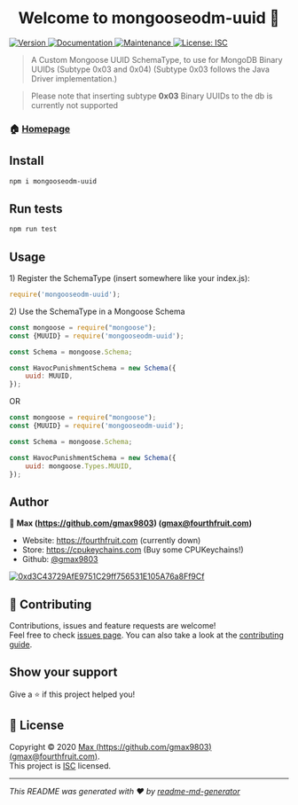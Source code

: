 <h1 align="center">Welcome to mongooseodm-uuid 👋</h1>
<p>
  <a href="https://www.npmjs.com/package/mongooseodm-uuid" target="_blank">
    <img alt="Version" src="https://img.shields.io/npm/v/mongooseodm-uuid.svg?style=flat-square">
  </a>
  <a href="https://github.com/gmax9803/mongoose-uuid#readme" target="_blank">
    <img alt="Documentation" src="https://img.shields.io/badge/documentation-yes-brightgreen.svg?style=flat-square" />
  </a>
  <a href="https://github.com/gmax9803/mongoose-uuid/graphs/commit-activity" target="_blank">
    <img alt="Maintenance" src="https://img.shields.io/maintenance/yes/2020.svg?style=flat-square" />
  </a>
  <a href="https://github.com/gmax9803/mongoose-uuid/blob/master/LICENSE" target="_blank">
    <img alt="License: ISC" src="https://img.shields.io/github/license/gmax9803/mongoose-uuid.svg?style=flat-square" />
  </a>
</p>

> A Custom Mongoose UUID SchemaType, to use for MongoDB Binary UUIDs (Subtype 0x03 and 0x04)
> (Subtype 0x03 follows the Java Driver implementation.)

> Please note that inserting subtype **0x03** Binary UUIDs to the db is currently not supported

### 🏠 [Homepage](https://github.com/gmax9803/mongoose-uuid#readme)

## Install

```sh
npm i mongooseodm-uuid
```

## Run tests

```sh
npm run test
```

## Usage
1\) Register the SchemaType (insert somewhere like your index.js):
```js
require('mongooseodm-uuid');
```
2\) Use the SchemaType in a Mongoose Schema
```js
const mongoose = require("mongoose");
const {MUUID} = require('mongooseodm-uuid');

const Schema = mongoose.Schema;

const HavocPunishmentSchema = new Schema({
    uuid: MUUID,
});
```
OR
```js
const mongoose = require("mongoose");
const {MUUID} = require('mongooseodm-uuid');

const Schema = mongoose.Schema;

const HavocPunishmentSchema = new Schema({
    uuid: mongoose.Types.MUUID,
});
```
## Author

👤 **Max (https://github.com/gmax9803) (gmax@fourthfruit.com)**

* Website: https://fourthfruit.com (currently down)
* Store: https://cpukeychains.com (Buy some CPUKeychains!)
* Github: [@gmax9803](https://github.com/gmax9803)

<a href="https://etherscan.io/address/0xd3C43729AfE9751C29ff756531E105A76a8Ff9Cf"><img alt="0xd3C43729AfE9751C29ff756531E105A76a8Ff9Cf" src="https://img.shields.io/badge/Donate%20ETH-0xd3C43729AfE9751C29ff756531E105A76a8Ff9Cf-blue?style=flat-square"><a>


## 🤝 Contributing

Contributions, issues and feature requests are welcome!<br />Feel free to check [issues page](https://github.com/gmax9803/mongoose-uuid/issues). You can also take a look at the [contributing guide](https://github.com/gmax9803/mongoose-uuid/blob/master/CONTRIBUTING.md).

## Show your support

Give a ⭐️ if this project helped you!

## 📝 License

Copyright © 2020 [Max (https://github.com/gmax9803) (gmax@fourthfruit.com)](https://github.com/gmax9803). <br />
This project is [ISC](https://github.com/gmax9803/mongoose-uuid/blob/master/LICENSE) licensed.

***
_This README was generated with ❤️ by [readme-md-generator](https://github.com/kefranabg/readme-md-generator)_